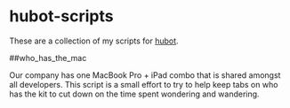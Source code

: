# hubot-scripts

These are a collection of my scripts for [hubot][hubot].

##who_has_the_mac

Our company has one MacBook Pro + iPad combo that is shared amongst all developers. This
script is a small effort to try to help keep tabs on who has the kit to cut down on the
time spent wondering and wandering.



[hubot]: https://github.com/github/hubot